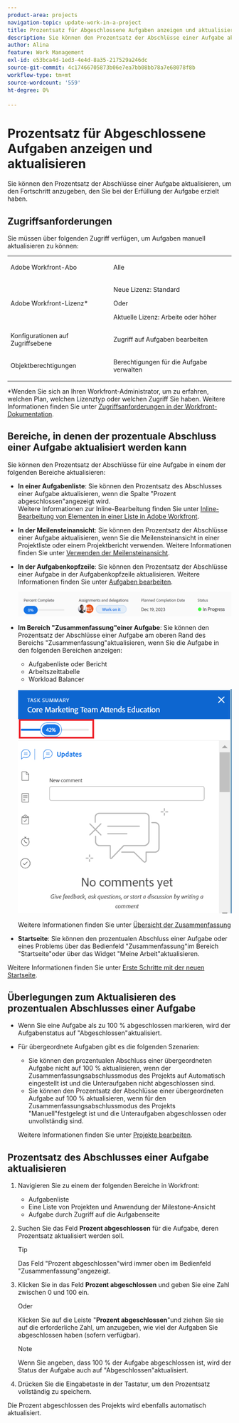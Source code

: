 ```yaml
---
product-area: projects
navigation-topic: update-work-in-a-project
title: Prozentsatz für Abgeschlossene Aufgaben anzeigen und aktualisieren
description: Sie können den Prozentsatz der Abschlüsse einer Aufgabe aktualisieren, um den Fortschritt anzugeben, den Sie bei der Erfüllung der Aufgabe erzielt haben.
author: Alina
feature: Work Management
exl-id: e53bca4d-1ed3-4e4d-8a35-217529a246dc
source-git-commit: 4c17466705873b06e7ea7bb08bb78a7e68078f8b
workflow-type: tm+mt
source-wordcount: '559'
ht-degree: 0%

---
```


# Prozentsatz für Abgeschlossene Aufgaben anzeigen und aktualisieren

<!--Audited:01/2024-->

Sie können den Prozentsatz der Abschlüsse einer Aufgabe aktualisieren, um den Fortschritt anzugeben, den Sie bei der Erfüllung der Aufgabe erzielt haben.

## Zugriffsanforderungen

Sie müssen über folgenden Zugriff verfügen, um Aufgaben manuell aktualisieren zu können:

<table style="table-layout:auto"> 
 <col> 
 <col> 
 <tbody> 
  <tr> 
   <td role="rowheader">Adobe Workfront-Abo</td> 
   <td> <p>Alle</p> </td> 
  </tr> 
  <tr> 
   <td role="rowheader">Adobe Workfront-Lizenz*</td> 
   <td> <p>Neue Lizenz: Standard</p> 
   Oder
   <p>Aktuelle Lizenz: Arbeite oder höher</p>
   </td> 
  </tr> 
  <tr> 
   <td role="rowheader">Konfigurationen auf Zugriffsebene</td> 
   <td> <p>Zugriff auf Aufgaben bearbeiten</p> </td> 
  </tr> 
  <tr> 
   <td role="rowheader">Objektberechtigungen</td> 
   <td> <p>Berechtigungen für die Aufgabe verwalten</p>  </td> 
  </tr> 
 </tbody> 
</table>

*Wenden Sie sich an Ihren Workfront-Administrator, um zu erfahren, welchen Plan, welchen Lizenztyp oder welchen Zugriff Sie haben. Weitere Informationen finden Sie unter [Zugriffsanforderungen in der Workfront-Dokumentation](/help/quicksilver/administration-and-setup/add-users/access-levels-and-object-permissions/access-level-requirements-in-documentation.md).


## Bereiche, in denen der prozentuale Abschluss einer Aufgabe aktualisiert werden kann

Sie können den Prozentsatz der Abschlüsse für eine Aufgabe in einem der folgenden Bereiche aktualisieren:

* **In einer Aufgabenliste**: Sie können den Prozentsatz des Abschlusses einer Aufgabe aktualisieren, wenn die Spalte &quot;Prozent abgeschlossen&quot;angezeigt wird.\
  Weitere Informationen zur Inline-Bearbeitung finden Sie unter [Inline-Bearbeitung von Elementen in einer Liste in Adobe Workfront](../../../workfront-basics/navigate-workfront/use-lists/inline-edit-objects.md).

* **In der Meilensteinansicht**: Sie können den Prozentsatz der Abschlüsse einer Aufgabe aktualisieren, wenn Sie die Meilensteinansicht in einer Projektliste oder einem Projektbericht verwenden. Weitere Informationen finden Sie unter [Verwenden der Meilensteinansicht](../../../reports-and-dashboards/reports/reporting-elements/use-milestone-view.md).

<!--only in legacy commenting: 
* **As you update the task**:  You can update the percent complete option of a task when adding an update to the task.

  >[!IMPORTANT]
  >
  >This option displays only after you enable the Show Percent Complete option.  
  >To enable the percent complete update bar for tasks, do the following:   
  >
  >1. Go to the **Main** menu>your name>**More** icon next to your name >**Edit** > select **Show percent complete on update status**.   
  >![](assets/show-percent-complete-toggle-in-user-profile-350x243.png)  >-->

* **In der Aufgabenkopfzeile**: Sie können den Prozentsatz der Abschlüsse einer Aufgabe in der Aufgabenkopfzeile aktualisieren. Weitere Informationen finden Sie unter [Aufgaben bearbeiten](../../tasks/manage-tasks/edit-tasks.md).

  ![](assets/nwe-updatetaskpercentinheader-350x54.png)

* **Im Bereich &quot;Zusammenfassung&quot;einer Aufgabe**: Sie können den Prozentsatz der Abschlüsse einer Aufgabe am oberen Rand des Bereichs &quot;Zusammenfassung&quot;aktualisieren, wenn Sie die Aufgabe in den folgenden Bereichen anzeigen:

   * Aufgabenliste oder Bericht
   * Arbeitszeittabelle
   * Workload Balancer

  ![](assets/update-percent-complete-in-task-summary-highlighted.png)

  Weitere Informationen finden Sie unter [Übersicht der Zusammenfassung](/help/quicksilver/workfront-basics/the-new-workfront-experience/summary-overview.md)

* **Startseite**: Sie können den prozentualen Abschluss einer Aufgabe oder eines Problems über das Bedienfeld &quot;Zusammenfassung&quot;im Bereich &quot;Startseite&quot;oder über das Widget &quot;Meine Arbeit&quot;aktualisieren.

Weitere Informationen finden Sie unter [Erste Schritte mit der neuen Startseite](/help/quicksilver/workfront-basics/using-home/new-home/get-started-with-new-home.md).

## Überlegungen zum Aktualisieren des prozentualen Abschlusses einer Aufgabe

* Wenn Sie eine Aufgabe als zu 100 % abgeschlossen markieren, wird der Aufgabenstatus auf &quot;Abgeschlossen&quot;aktualisiert.
* Für übergeordnete Aufgaben gibt es die folgenden Szenarien:
   * Sie können den prozentualen Abschluss einer übergeordneten Aufgabe nicht auf 100 % aktualisieren, wenn der Zusammenfassungsabschlussmodus des Projekts auf Automatisch eingestellt ist und die Unteraufgaben nicht abgeschlossen sind.
   * Sie können den Prozentsatz der Abschlüsse einer übergeordneten Aufgabe auf 100 % aktualisieren, wenn für den Zusammenfassungsabschlussmodus des Projekts &quot;Manuell&quot;festgelegt ist und die Unteraufgaben abgeschlossen oder unvollständig sind.

  Weitere Informationen finden Sie unter [Projekte bearbeiten](../manage-projects/edit-projects.md).

## Prozentsatz des Abschlusses einer Aufgabe aktualisieren

1. Navigieren Sie zu einem der folgenden Bereiche in Workfront:

   * Aufgabenliste
   * Eine Liste von Projekten und Anwendung der Milestone-Ansicht
   * Aufgabe durch Zugriff auf die Aufgabenseite
1. Suchen Sie das Feld **Prozent abgeschlossen** für die Aufgabe, deren Prozentsatz aktualisiert werden soll.

   >[!TIP]
   >
   >  Das Feld &quot;Prozent abgeschlossen&quot;wird immer oben im Bedienfeld &quot;Zusammenfassung&quot;angezeigt.


1. Klicken Sie in das Feld **Prozent abgeschlossen** und geben Sie eine Zahl zwischen 0 und 100 ein.

   Oder

   Klicken Sie auf die Leiste &quot;**Prozent abgeschlossen**&quot;und ziehen Sie sie auf die erforderliche Zahl, um anzugeben, wie viel der Aufgaben Sie abgeschlossen haben (sofern verfügbar).

   >[!NOTE]
   >
   >Wenn Sie angeben, dass 100 % der Aufgabe abgeschlossen ist, wird der Status der Aufgabe auch auf &quot;Abgeschlossen&quot;aktualisiert.


1. Drücken Sie die Eingabetaste in der Tastatur, um den Prozentsatz vollständig zu speichern.

Die Prozent abgeschlossen des Projekts wird ebenfalls automatisch aktualisiert.


